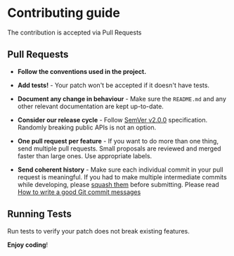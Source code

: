 # Contributing guide

The contribution is accepted via Pull Requests

## Pull Requests

- **Follow the conventions used in the project.**

- **Add tests!** - Your patch won't be accepted if it doesn't have tests.

- **Document any change in behaviour** - Make sure the `README.md` and any other relevant documentation are kept up-to-date.

- **Consider our release cycle** - Follow [SemVer v2.0.0](http://semver.org/) specification.
    Randomly breaking public APIs is not an option.

- **One pull request per feature** - If you want to do more than one thing, send multiple pull requests.
    Small proposals are reviewed and merged faster than large ones. Use appropriate labels.

- **Send coherent history** - Make sure each individual commit in your pull request is meaningful.
    If you had to make multiple intermediate commits while developing, please [squash them](http://www.git-scm.com/book/en/v2/Git-Tools-Rewriting-History#Changing-Multiple-Commit-Messages) before submitting.
    Please read [How to write a good Git commit messages](https://chris.beams.io/posts/git-commit/)

## Running Tests

Run tests to verify your patch does not break existing features.

**Enjoy coding**!
